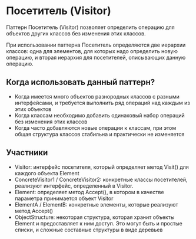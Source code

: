 # Посетитель (Visitor)
Паттерн Посетитель (Visitor) позволяет определить операцию для объектов других классов без изменения этих классов.

При использовании паттерна Посетитель определяются две иерархии классов: одна для элементов, для которых надо определить новую операцию, и вторая иерархия для посетителей, описывающих данную операцию.

## Когда использовать данный паттерн?
- Когда имеется много объектов разнородных классов с разными интерфейсами, и требуется выполнить ряд операций над каждым из этих объектов
- Когда классам необходимо добавить одинаковый набор операций без изменения этих классов
- Когда часто добавляются новые операции к классам, при этом общая структура классов стабильна и практически не изменяется

## Участники  
- Visitor: интерфейс посетителя, который определяет метод Visit() для каждого объекта Element
- ConcreteVisitor1 / ConcreteVisitor2: конкретные классы посетителей, реализуют интерфейс, определенный в Visitor.
- Element: определяет метод Accept(), в котором в качестве параметра принимается объект Visitor
- ElementA / ElementB: конкретные элементы, которые реализуют метод Accept()
- ObjectStructure: некоторая структура, которая хранит объекты Element и предоставляет к ним доступ. Это могут быть и простые списки, и сложные составные структуры в виде деревьев


